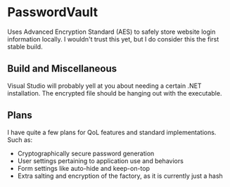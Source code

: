 # PasswordVault
Uses Advanced Encryption Standard (AES) to safely store website login information locally. I wouldn't trust this yet, but I do consider this the first stable build.

## Build and Miscellaneous
Visual Studio will probably yell at you about needing a certain .NET installation. The encrypted file should be hanging out with the executable.

## Plans
I have quite a few plans for QoL features and standard implementations. 
Such as:
   - Cryptographically secure password generation
   - User settings pertaining to application use and behaviors
   - Form settings like auto-hide and keep-on-top
   - Extra salting and encryption of the factory, as it is currently just a hash
